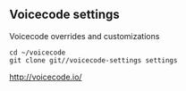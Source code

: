 ## Voicecode settings

Voicecode overrides and customizations

```
cd ~/voicecode
git clone git//voicecode-settings settings
```

http://voicecode.io/
